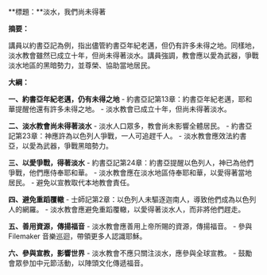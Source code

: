**標題：**淡水，我們尚未得著

**摘要：**

講員以約書亞記為例，指出儘管約書亞年紀老邁，但仍有許多未得之地。同樣地，淡水教會雖然已成立十年，但尚未得著淡水。講員強調，教會應以愛為武器，爭戰淡水地區的黑暗勢力，並尊榮、協助當地居民。

**大綱：**

**一、約書亞年紀老邁，仍有未得之地**
    - 約書亞記第13章：約書亞年紀老邁，耶和華提醒他還有許多未得之地。
    - 淡水教會已成立十年，但尚未得著淡水。

**二、淡水教會尚未得著淡水**
    - 淡水人口眾多，教會尚未影響全體居民。
    - 約書亞記第23章：神應許為以色列人爭戰，一人可追趕千人。
    - 淡水教會應效法約書亞，以愛為武器，爭戰黑暗勢力。

**三、以愛爭戰，得著淡水**
    - 約書亞記第24章：約書亞提醒以色列人，神已為他們爭戰，他們應侍奉耶和華。
    - 淡水教會應在淡水地區侍奉耶和華，以愛得著當地居民。
    - 避免以宣教取代本地教會責任。

**四、避免重蹈覆轍**
    - 士師記第2章：以色列人未驅逐迦南人，導致他們成為以色列人的網羅。
    - 淡水教會應避免重蹈覆轍，以愛得著淡水人，而非將他們趕走。

**五、善用資源，傳揚福音**
    - 淡水教會應善用上帝所賜的資源，傳揚福音。
    - 參與 Filemaker 音樂巡迴，帶領更多人認識耶穌。

**六、參與宣教，影響世界**
    - 淡水教會不應只關注淡水，應參與全球宣教。
    - 鼓勵會眾參加中元節活動，以陣頭文化傳遞福音。